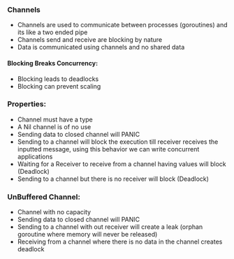 ### Channels
* Channels are used to communicate between processes (goroutines) and its like a two ended pipe
* Channels send and receive are blocking by nature
* Data is communicated using channels and no shared data

#### Blocking Breaks Concurrency:
* Blocking leads to deadlocks
* Blocking can prevent scaling 

### Properties:
* Channel must have a type 
* A Nil channel is of no use 
* Sending data to closed channel will PANIC
* Sending to a channel will block the execution till receiver receives the inputted message, using this behavior we can write concurrent applications
* Waiting for a Receiver to receive from a channel having values will block (Deadlock)
* Sending to a channel but there is no receiver will block (Deadlock)

### UnBuffered Channel:
* Channel with no capacity
* Sending data to closed channel will PANIC
* Sending to a channel with out receiver will create a leak (orphan goroutine where memory will never be released)
* Receiving from a channel where there is no data in the channel creates deadlock